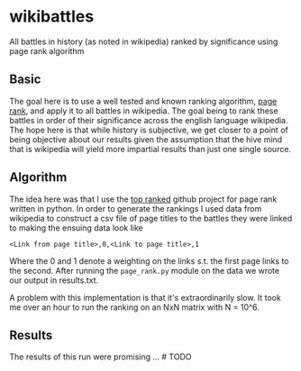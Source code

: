 # wikibattles
All battles in history (as noted in wikipedia) ranked by significance using page rank algorithm

## Basic
The goal here is to use a well tested and known ranking algorithm, [page rank][2], and apply it 
to all battles in wikipedia. The goal being to rank these battles in order of their significance 
across the english language wikipedia. The hope here is that while history is subjective, we get 
closer to a point of being objective about our results given the assumption that the hive mind that
is wikipedia will yield more impartial results than just one single source.

## Algorithm
The idea here was that I use the [top ranked][1] github project for page rank written in python.
In order to generate the rankings I used data from wikipedia to construct a csv file of
page titles to the battles they were linked to making the ensuing data look like

    <Link from page title>,0,<Link to page title>,1

Where the 0 and 1 denote a weighting on the links s.t. the first page links to the second.
After running the `page_rank.py` module on the data we wrote our output in results.txt.

A problem with this implementation is that it's extraordinarily slow. It took me over an hour 
to run the ranking on an NxN matrix with N = 10^6.

## Results
The results of this run were promising ... # TODO 


[1]: https://github.com/timothyasp/PageRank
[2]: https://en.wikipedia.org/wiki/PageRank
